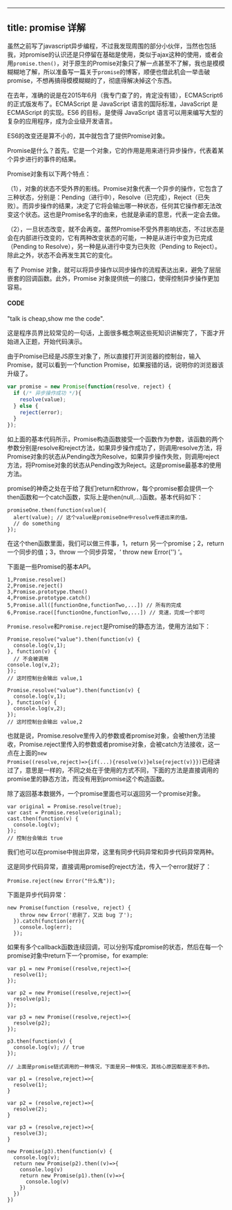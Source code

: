 ------
title: promise 详解
------

虽然之前写了javascript异步编程，不过我发现周围的部分小伙伴，当然也包括我，对promise的认识还是只停留在基础是使用，类似于ajax这种的使用，或者会用<code>promise.then()</code>，对于原生的Promise对象只了解一点甚至不了解，我也是模模糊糊地了解，所以准备写一篇关于<code>promise</code>的博客，顺便也借此机会一举击破promise，不想再搞得模模糊糊的了，彻底得解决掉这个东西。

在去年，准确的说是在2015年6月（我专门查了的，肯定没有错），ECMAScript6的正式版发布了。ECMAScript 是 JavaScript 语言的国际标准，JavaScript 是 ECMAScript 的实现。ES6 的目标，是使得 JavaScript 语言可以用来编写大型的复杂的应用程序，成为企业级开发语言。

ES6的改变还是算不小的，其中就包含了提供Promise对象。

Promise是什么？首先，它是一个对象，它的作用是用来进行异步操作，代表着某个异步进行的事件的结果。

Promise对象有以下两个特点：

（1），对象的状态不受外界的影线。Promise对象代表一个异步的操作，它包含了三种状态，分别是：Pending（进行中），Resolve（已完成），Reject（已失败）。而异步操作的结果，决定了它将会输出哪一种状态，任何其它操作都无法改变这个状态。这也是Promise名字的由来，也就是承诺的意思，代表一定会去做。

（2），一旦状态改变，就不会再变。虽然Promise不受外界影响状态，不过状态是会在内部进行改变的，它有两种改变状态的可能，一种是从进行中变为已完成（Pending to Resolve），另一种是从进行中变为已失败（Pending to Reject）。除此之外，状态不会再发生其它的变化。

有了 Promise 对象，就可以将异步操作以同步操作的流程表达出来，避免了层层嵌套的回调函数。此外，Promise 对象提供统一的接口，使得控制异步操作更加容易。

#### CODE

"talk is cheap,show me the code".

这是程序员界比较常见的一句话，上面很多概念啊这些死知识讲解完了，下面才开始进入正题，开始代码演示。

由于Promise已经是JS原生对象了，所以直接打开浏览器的控制台，输入Promise，就可以看到一个function Promise，如果报错的话，说明你的浏览器该升级了。

<!-- more -->

```javascript
var promise = new Promise(function(resolve, reject) {
  if (/* 异步操作成功 */){
    resolve(value);
  } else {
    reject(error);
  }
});
```

如上面的基本代码所示，Promise构造函数接受一个函数作为参数，该函数的两个参数分别是resolve和reject方法，如果异步操作成功了，则调用resolve方法，将Promise对象的状态从Pending改为Resolve，如果异步操作失败，则调用reject方法，将Promise对象的状态从Pending改为Reject。这是promise最基本的使用方法。

promise的神奇之处在于给了我们return和throw，每个promise都会提供一个then函数和一个catch函数，实际上是then(null,...)函数。基本代码如下：

```
promiseOne.then(function(value){
  alert(value); // 这个value是promiseOne中resolve传递出来的值。
  // do something
});
```

在这个then函数里面，我们可以做三件事，1，return 另一个promise；2，return 一个同步的值；3，throw 一个同步异常，‘ throw new Error('') ’。

下面是一些Promise的基本API。

```
1,Promise.resolve()
2,Promise.reject()
3,Promise.prototype.then()
4,Promise.prototype.catch()
5,Promise.all([functionOne,functionTwo,...]) // 所有的完成
6,Promise.race([functionOne,functionTwo,...]) // 竞速，完成一个即可
```

<code>Promise.resolve</code>和<code>Promise.reject</code>是Promise的静态方法，使用方法如下：

```
Promise.resolve("value").then(function(v) {
  console.log(v,1); 
}, function(v) {
  // 不会被调用
console.log(v,2);
});
// 这时控制台会输出 value,1

Promise.resolve("value").then(function(v) {
  console.log(v,1); 
}, function(v) {
  console.log(v,2);
});
// 这时控制台会输出 value,2

```

也就是说，Promise.resolve里传入的参数或者promise对象，会被then方法接收，Promise.reject里传入的参数或者promise对象，会被catch方法接收，这一点在上面的<code>new Promise((resolve,reject)=>{if(...){resolve(v)}else{reject(v)}})</code>已经讲过了，意思是一样的，不同之处在于使用的方式不同，下面的方法是直接调用的promise里的静态方法，而没有用到promise这个构造函数。

除了返回基本数据外，一个promise里面也可以返回另一个promise对象。

```
var original = Promise.resolve(true);
var cast = Promise.resolve(original);
cast.then(function(v) {
  console.log(v); 
});
// 控制台会输出 true
```

我们也可以在promise中抛出异常，这里有同步代码异常和异步代码异常两种。

这是同步代码异常，直接调用promise的reject方法，传入一个error就好了：

```
Promise.reject(new Error("什么鬼"));
```

下面是异步代码异常：

```
new Promise(function (resolve, reject) {
    throw new Error('悲剧了，又出 bug 了');
  }).catch(function(err){
    console.log(err);
  });
```

如果有多个callback函数连续回调，可以分别写成promise的状态，然后在每一个promise对象中return下一个promise，for example:

```
var p1 = new Promise((resolve,reject)=>{
  resolve(1);
});

var p2 = new Promise((resolve,reject)=>{
  resolve(p1);
});

var p3 = new Promise((resolve,reject)=>{
  resolve(p2);
});

p3.then(function(v) {
  console.log(v); // true
});

// 上面是promise链式调用的一种情况，下面是另一种情况，其核心原因都是差不多的。

var p1 = (resolve,reject)=>{
  resolve(1);
}

var p2 = (resolve,reject)=>{
  resolve(2);
}

var p3 = (resolve,reject)=>{
  resolve(3);
}

new Promise(p3).then(function(v) {
  console.log(v); 
  return new Promise(p2).then((v)=>{
    console.log(v)
    return new Promise(p1).then((v)=>{
      console.log(v)
    })
  })
})
```




















